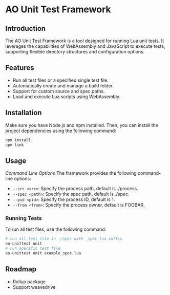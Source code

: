 # AO Unit Test Framework

## Introduction

The AO Unit Test Framework is a tool designed for running Lua unit tests. It leverages the capabilities of WebAssembly and JavaScript to execute tests, supporting flexible directory structures and configuration options.

## Features

- Run all test files or a specified single test file.
- Automatically create and manage a build folder.
- Support for custom source and spec paths.
- Load and execute Lua scripts using WebAssembly.

## Installation

Make sure you have Node.js and npm installed. Then, you can install the project dependencies using the following command:

```bash
npm install
npm link
```

## Usage

_Command Line Options_
The framework provides the following command-line options:

- `--src <src>`: Specify the process path, default is ./process.
- `--spec <path>`: Specify the spec path, default is ./spec.
- `--pid <pid>`: Specify the process ID, default is 1.
- `--from <from>`: Specify the process owner, default is FOOBAR.

### Running Tests

To run all test files, use the following command:

```bash
# run all test file in ./spec with _spec.lua suffix
ao-unittest unit
# run specific test file
ao-unittest unit example_spec.lua
```

## Roadmap

- Rollup package
- Support weavedrive
